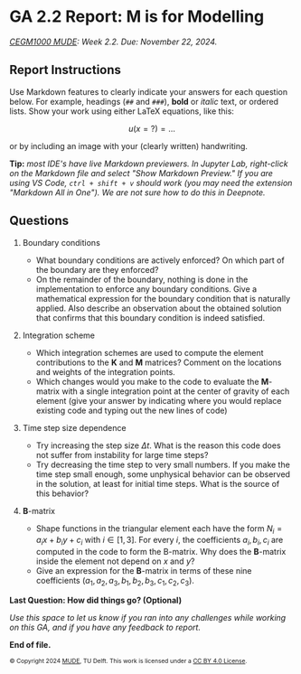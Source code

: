 # GA 2.2 Report: M is for Modelling

*[CEGM1000 MUDE](http://mude.citg.tudelft.nl/): Week 2.2. Due: November 22, 2024.*

## Report Instructions

Use Markdown features to clearly indicate your answers for each question below. For example, headings (`##` and `###`), **bold** or _italic_ text, or ordered lists. Show your work using either LaTeX equations, like this:

$$
u(x=?) = \dots
$$

or by including an image with your (clearly written) handwriting. 

**Tip:** _most IDE's have live Markdown previewers. In Jupyter Lab, right-click on the Markdown file and select "Show Markdown Preview." If you are using VS Code, `ctrl + shift + v` should work (you may need the extension "Markdown All in One"). We are not sure how to do this in Deepnote._

## Questions

1. Boundary conditions
    - What boundary conditions are actively enforced? On which part of the boundary are they enforced?
    - On the remainder of the boundary, nothing is done in the implementation to enforce any boundary conditions. Give a mathematical expression for the boundary condition that is naturally applied. Also describe an observation about the obtained solution that confirms that this boundary condition is indeed satisfied.
    
2. Integration scheme
    - Which integration schemes are used to compute the element contributions to the $\mathbf{K}$ and $\mathbf{M}$ matrices? Comment on the locations and weights of the integration points. 
    - Which changes would you make to the code to evaluate the $\mathbf{M}$-matrix with a single integration point at the center of gravity of each element (give your answer by indicating where you would replace existing code and typing out the new lines of code)

3. Time step size dependence
    - Try increasing the step size $\Delta t$. What is the reason this code does not suffer from instability for large time steps? 
    - Try decreasing the time step to very small numbers. If you make the time step small enough, some unphysical behavior can be observed in the solution, at least for initial time steps. What is the source of this behavior? 

4. $\mathbf{B}$-matrix
    
    - Shape functions in the triangular element each have the form $N_i=a_ix+b_iy+c_i$ with $i\in[1,3]$. For every $i$, the coefficients $a_i, b_i, c_i$ are computed in the code to form the B-matrix. Why does the $\mathbf{B}$-matrix inside the element not depend on $x$ and $y$?
    - Give an expression for the $\mathbf{B}$-matrix in terms of these nine coefficients ($a_1, a_2, a_3, b_1, b_2, b_3, c_1, c_2, c_3$). 

**Last Question: How did things go? (Optional)**

_Use this space to let us know if you ran into any challenges while working on this GA, and if you have any feedback to report._

**End of file.**

<span style="font-size: 75%">
&copy; Copyright 2024 <a rel="MUDE" href="http://mude.citg.tudelft.nl/">MUDE</a>, TU Delft. This work is licensed under a <a rel="license" href="http://creativecommons.org/licenses/by/4.0/">CC BY 4.0 License</a>.